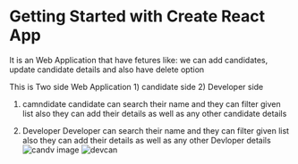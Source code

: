 # Getting Started with Create React App


It is an Web Application that have fetures like: we can add candidates, update candidate details and also have delete option

This is Two side Web Application  1) candidate side 2) Developer side

1) camndidate
candidate can search their name and they can filter given list also they can add their details as well as any other candidate details

2) Developer
Developer can search their name and they can filter given list also they can add their details as well as any other Devloper details
![candv image](https://user-images.githubusercontent.com/129502803/229789804-4fe7178c-4826-4e63-bd07-d93635d75d90.png)
![devcan](https://user-images.githubusercontent.com/129502803/229792473-59f5202c-25ac-4bac-bb21-65d23c09f61a.png)
